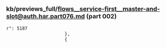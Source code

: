 ### kb/previews_full/flows__service-first__master-and-slot@auth.har.part076.md (part 002)

```md
r": 5187
                      },
                      {
           
```

```
